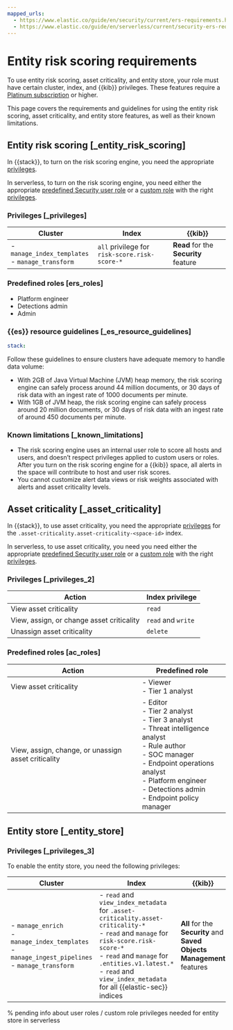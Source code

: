 ```yaml
---
mapped_urls:
  - https://www.elastic.co/guide/en/security/current/ers-requirements.html
  - https://www.elastic.co/guide/en/serverless/current/security-ers-requirements.html
---
```


# Entity risk scoring requirements

To use entity risk scoring, asset criticality, and entity store, your role must have certain cluster, index, and {{kib}} privileges. These features require a [Platinum subscription](https://www.elastic.co/pricing) or higher.

This page covers the requirements and guidelines for using the entity risk scoring, asset criticality, and entity store features, as well as their known limitations.


## Entity risk scoring [_entity_risk_scoring]

In {{stack}}, to turn on the risk scoring engine, you need the appropriate [privileges](#_privileges).

In serverless, to turn on the risk scoring engine, you need either the appropriate [predefined Security user role](#ers_roles) or a [custom role](/deploy-manage/users-roles/cloud-organization/user-roles.md) with the right [privileges](#_privileges).


### Privileges [_privileges]

| Cluster | Index | {{kib}} |
| --- | --- | --- |
| - `manage_index_templates`<br>- `manage_transform`<br> | `all` privilege for `risk-score.risk-score-*` | **Read** for the **Security** feature |

### Predefined roles [ers_roles]

* Platform engineer
* Detections admin
* Admin


### {{es}} resource guidelines [_es_resource_guidelines]
```yaml {applies_to}
stack:
```

Follow these guidelines to ensure clusters have adequate memory to handle data volume:

* With 2GB of Java Virtual Machine (JVM) heap memory, the risk scoring engine can safely process around 44 million documents, or 30 days of risk data with an ingest rate of 1000 documents per minute.
* With 1GB of JVM heap, the risk scoring engine can safely process around 20 million documents, or 30 days of risk data with an ingest rate of around 450 documents per minute.


### Known limitations [_known_limitations]

* The risk scoring engine uses an internal user role to score all hosts and users, and doesn’t respect privileges applied to custom users or roles. After you turn on the risk scoring engine for a {{kib}} space, all alerts in the space will contribute to host and user risk scores.
* You cannot customize alert data views or risk weights associated with alerts and asset criticality levels.


## Asset criticality [_asset_criticality]

In {{stack}}, to use asset criticality, you need the appropriate [privileges](#_privileges_2) for the `.asset-criticality.asset-criticality-<space-id>` index.

In serverless, to use asset criticality, you need you need either the appropriate [predefined Security user role](#ac_roles) or a [custom role](/deploy-manage/users-roles/cloud-organization/user-roles.md) with the right [privileges](#_privileges_2).

### Privileges [_privileges_2]


| Action | Index privilege |
| --- | --- |
| View asset criticality | `read` |
| View, assign, or change asset criticality | `read` and `write` |
| Unassign asset criticality | `delete` |

### Predefined roles [ac_roles]

| Action | Predefined role |
| --- | --- |
| View asset criticality | - Viewer<br>- Tier 1 analyst<br> |
| View, assign, change, or unassign asset criticality | - Editor<br>- Tier 2 analyst<br>- Tier 3 analyst<br>- Threat intelligence analyst<br>- Rule author<br>- SOC manager<br>- Endpoint operations analyst<br>- Platform engineer<br>- Detections admin<br>- Endpoint policy manager<br> |


## Entity store [_entity_store]


### Privileges [_privileges_3]

To enable the entity store, you need the following privileges:

| Cluster | Index | {{kib}} |
| --- | --- | --- |
| - `manage_enrich`<br>- `manage_index_templates`<br>- `manage_ingest_pipelines`<br>- `manage_transform`<br> | - `read` and `view_index_metadata` for `.asset-criticality.asset-criticality-*`<br>- `read` and `manage` for `risk-score.risk-score-*`<br>- `read` and `manage` for `.entities.v1.latest.*`<br>- `read` and `view_index_metadata` for all {{elastic-sec}} indices<br> | **All** for the **Security** and **Saved Objects Management** features |

% pending info about user roles / custom role privileges needed for entity store in serverless